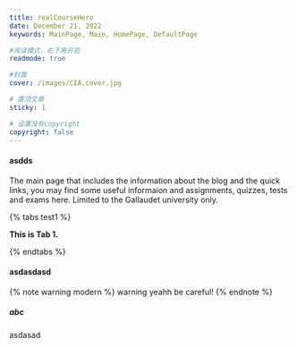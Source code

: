 ```yaml
---
title: realCourseHero
date: December 21, 2022
keywords: MainPage, Main, HomePage, DefaultPage

#阅读模式，右下角开启
readmode: true

#封面
cover: /images/CIA,cover.jpg

# 置顶文章
sticky: 1

# 设置没有copyright
copyright: false
---
```


#### asdds

The main page that includes the information about the blog and the quick links, you may find some useful informaion and assignments, quizzes, tests and exams here. Limited to the Gallaudet university only.

{% tabs test1 %}

<!-- tab -->

**This is Tab 1.**

<!-- endtab -->

{% endtabs %}

#### asdasdasd

{% note warning modern %}
warning yeahh be careful!
{% endnote %}

##### abc

asdasad
